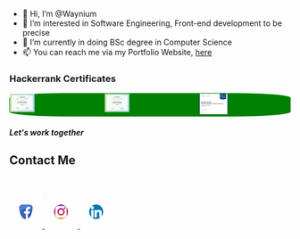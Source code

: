 - 👋 Hi, I’m @Waynium
- 👀 I’m interested in Software Engineering, Front-end development to be precise
- 🌱 I’m currently in doing BSc degree in Computer Science 
- 📫 You can reach me via my Portfolio Website, <a href="https://wandilenyembe.netlify.app/">here</a>
<html>
<body>
<h3 style="align-items:center">Hackerrank Certificates</h3>
<div style="display:flex; flex-direction:row; gap:1.5rem; background:green; border:1px solid transparent; border-radius:20%;" className="acheivements">
  <a href="https://www.hackerrank.com/certificates/111852cebf7a"><img width="30%" src="BasicJava.JPG" ></a>
  <a href="https://www.hackerrank.com/certificates/b8d9d237c58b"><img width="30%" src="BasicCSharp.JPG" ></a>
  <a href="https://github.com/Waynium/JPMorgan-Tech-Task3"><img width="31.85%" src="JPMorgan Certificate.png" ></a>
</div>

<div id="contact" style="style.css">
    <h5>Let's work together</h5>
    <h2>Contact Me</h2>
</div>
      
<div class="social-links" style="justify-content:center;">
    <a href="https://web.facebook.com/wayne.nyembe.5/">
        <img 
            src="facebook icon.png" 
            width="5%" 
            alt=""
            style="padding-top:3rem; padding-bottom:15px; padding-right:15px; padding-left:15px; border-radius:50%; border:2px solid; border-color:rgb(255, 255, 255);"
        />
    </a>
    <a href="https://www.instagram.com/waynium.007">
        <img 
            src="insta icon.png" width="5%" 
            style="padding-top:15px; padding-bottom:15px; padding-right:15px; padding-left:15px; border-radius:50%; border:2px solid; border-color:rgb(255, 255, 255);"
            class="instagram" 
            alt=""
        />
    </a>
    <a href="https://www.linkedin.com/in/wandile-nyembe-a69bb31b8/">
        <img 
            src="linkedin icon.png" 
            width="5%" 
            style="padding-top:15px; padding-bottom:15px; padding-right:15px; padding-left:15px; border-radius:50%; border:2px solid; border-color:rgb(255, 255, 255);" 
            class="linkedin"
            alt=""
        />
    </a>
</div>
</body>
</html>
                                                            

<!---
Waynium/Waynium is a ✨ special ✨ repository because its `README.md` (this file) appears on your GitHub profile.
You can click the Preview link to take a look at your changes.
--->

